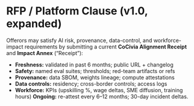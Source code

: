 # RFP / Platform Clause (v1.0, expanded)
Offerors may satisfy AI risk, provenance, data-control, and workforce-impact requirements by submitting a current **CoCivia Alignment Receipt** and **Impact Annex** (“Receipt”):
- **Freshness:** validated in past 6 months; public URL + changelog
- **Safety:** named eval suites; thresholds; red-team artifacts or refs
- **Provenance:** data SBOM, weights lineage; compute attestations
- **Data controls:** residency; cross-border controls; access logs
- **Workforce:** KPIs (upskilling %, wage deltas, SME diffusion, training hours)
**Ongoing:** re-attest every 6–12 months; 30-day incident deltas.
